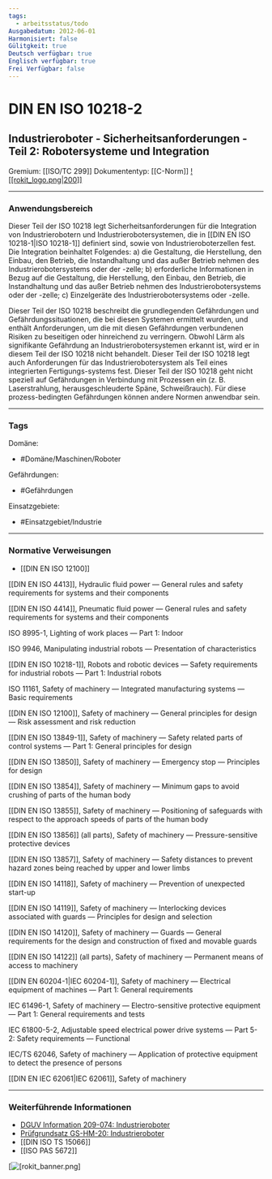 ```yaml
---
tags:
  - arbeitsstatus/todo
Ausgabedatum: 2012-06-01
Harmonisiert: false
Gülitgkeit: true
Deutsch verfügbar: true
Englisch verfügbar: true
Frei Verfügbar: false
---
```


# DIN EN ISO 10218-2
## Industrieroboter - Sicherheitsanforderungen - Teil 2: Robotersysteme und Integration

Gremium: [[ISO/TC 299]]
Dokumententyp: [[C-Norm]]
[![[rokit_logo.png|200]]](https://public-robots.de/)
***
### Anwendungsbereich
Dieser Teil der ISO 10218 legt Sicherheitsanforderungen für die Integration von Industrierobotern und Industrierobotersystemen, die in [[DIN EN ISO 10218-1|ISO 10218-1]] definiert sind, sowie von Industrieroboterzellen fest. Die Integration beinhaltet Folgendes:
 a) die Gestaltung, die Herstellung, den Einbau, den Betrieb, die Instandhaltung und das außer Betrieb nehmen des Industrierobotersystems oder der -zelle;
 b) erforderliche Informationen in Bezug auf die Gestaltung, die Herstellung, den Einbau, den Betrieb, die Instandhaltung und das außer Betrieb nehmen des Industrierobotersystems oder der -zelle;
 c) Einzelgeräte des Industrierobotersystems oder -zelle.
 
Dieser Teil der ISO 10218 beschreibt die grundlegenden Gefährdungen und Gefährdungssituationen, die bei diesen Systemen ermittelt wurden, und enthält Anforderungen, um die mit diesen Gefährdungen verbundenen Risiken zu beseitigen oder hinreichend zu verringern. Obwohl Lärm als signifikante Gefährdung an Industrierobotersystemen erkannt ist, wird er in diesem Teil der ISO 10218 nicht behandelt. Dieser Teil der ISO 10218 legt auch Anforderungen für das 
Industrierobotersystem als Teil eines integrierten Fertigungs-systems fest. Dieser Teil der ISO 10218 geht nicht speziell auf Gefährdungen in Verbindung mit Prozessen ein (z. B. Laserstrahlung, herausgeschleuderte Späne, Schweißrauch). Für diese prozess-bedingten Gefährdungen können andere Normen anwendbar sein.

***
### Tags

Domäne:
- #Domäne/Maschinen/Roboter 

Gefährdungen:
- #Gefährdungen

Einsatzgebiete:
- #Einsatzgebiet/Industrie 

***
### Normative Verweisungen
- [[DIN EN ISO 12100]]

[[DIN EN ISO 4413]], Hydraulic fluid power — General rules and safety requirements for systems and their components

[[DIN EN ISO 4414]], Pneumatic fluid power — General rules and safety requirements for systems and their components

ISO 8995-1, Lighting of work places — Part 1: Indoor

ISO 9946, Manipulating industrial robots — Presentation of characteristics

[[DIN EN ISO 10218-1]], Robots and robotic devices — Safety requirements for industrial robots — Part 1: Industrial robots

ISO 11161, Safety of machinery — Integrated manufacturing systems — Basic requirements

[[DIN EN ISO 12100]], Safety of machinery — General principles for design — Risk assessment and risk reduction

[[DIN EN ISO 13849-1]], Safety of machinery — Safety related parts of control systems — Part 1: General principles for design

[[DIN EN ISO 13850]], Safety of machinery — Emergency stop — Principles for design

[[DIN EN ISO 13854]], Safety of machinery — Minimum gaps to avoid crushing of parts of the human body

[[DIN EN ISO 13855]], Safety of machinery — Positioning of safeguards with respect to the approach speeds of parts of the human body

[[DIN EN ISO 13856]] (all parts), Safety of machinery — Pressure-sensitive protective devices

[[DIN EN ISO 13857]], Safety of machinery — Safety distances to prevent hazard zones being reached by upper and lower limbs

[[DIN EN ISO 14118]], Safety of machinery — Prevention of unexpected start-up

[[DIN EN ISO 14119]], Safety of machinery — Interlocking devices associated with guards — Principles for design and selection

[[DIN EN ISO 14120]], Safety of machinery — Guards — General requirements for the design and construction of fixed and movable guards

[[DIN EN ISO 14122]] (all parts), Safety of machinery — Permanent means of access to machinery

[[DIN EN 60204-1|IEC 60204-1]], Safety of machinery — Electrical equipment of machines — Part 1: General requirements

IEC 61496-1, Safety of machinery — Electro-sensitive protective equipment — Part 1: General requirements and tests

IEC 61800-5-2, Adjustable speed electrical power drive systems — Part 5-2: Safety requirements — Functional

IEC/TS 62046, Safety of machinery — Application of protective equipment to detect the presence of persons

[[DIN EN IEC 62061|IEC 62061]], Safety of machinery

***
### Weiterführende Informationen


- [DGUV Information 209-074: Industrieroboter](https://publikationen.dguv.de/regelwerk/dguv-informationen/270/industrieroboter)
- [Prüfgrundsatz GS-HM-20: Industrieroboter](https://www.dguv.de/dguv-test/prod-pruef-zert/pruefgrundsaetze-erfahrung/pruefgrundsaetze/holz-und-metall/index.jsp)
- [[DIN ISO TS 15066]]
- [[ISO PAS 5672]]

[![[rokit_banner.png]](https://public-robots.de/)
